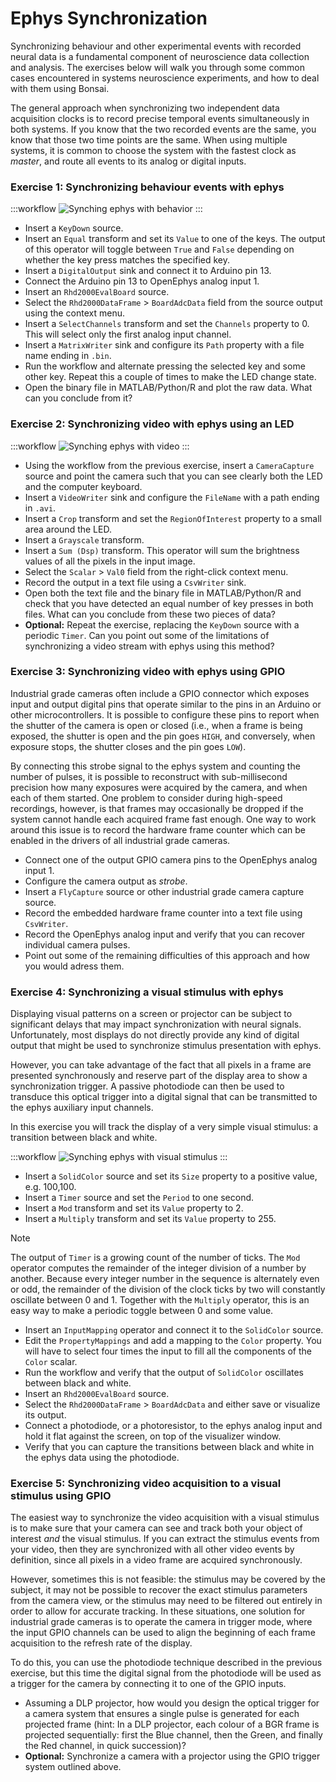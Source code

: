 ---
---

# Ephys Synchronization

Synchronizing behaviour and other experimental events with recorded neural data is a fundamental component of neuroscience data collection and analysis. The exercises below will walk you through some common cases encountered in systems neuroscience experiments, and how to deal with them using Bonsai.

The general approach when synchronizing two independent data acquisition clocks is to record precise temporal events simultaneously in both systems. If you know that the two recorded events are the same, you know that those two time points are the same. When using multiple systems, it is common to choose the system with the fastest clock as _master_, and route all events to its analog or digital inputs.

### **Exercise 1:** Synchronizing behaviour events with ephys

:::workflow
![Synching ephys with behavior](~/workflows/synching-ephys-behavior.bonsai)
:::

- Insert a `KeyDown` source.
- Insert an `Equal` transform and set its `Value` to one of the keys. The output of this operator will toggle between `True` and `False` depending on whether the key press matches the specified key.
- Insert a `DigitalOutput` sink and connect it to Arduino pin 13.
- Connect the Arduino pin 13 to OpenEphys analog input 1.
- Insert an `Rhd2000EvalBoard` source.
- Select the `Rhd2000DataFrame` > `BoardAdcData` field from the source output using the context menu.
- Insert a `SelectChannels` transform and set the `Channels` property to 0. This will select only the first analog input channel.
- Insert a `MatrixWriter` sink and configure its `Path` property with a file name ending in `.bin`.
- Run the workflow and alternate pressing the selected key and some other key. Repeat this a couple of times to make the LED change state.
- Open the binary file in MATLAB/Python/R and plot the raw data. What can you conclude from it?

### **Exercise 2:** Synchronizing video with ephys using an LED

:::workflow
![Synching ephys with video](~/workflows/synching-ephys-video.bonsai)
:::

- Using the workflow from the previous exercise, insert a `CameraCapture` source and point the camera such that you can see clearly both the LED and the computer keyboard.
- Insert a `VideoWriter` sink and configure the `FileName` with a path ending in `.avi`.
- Insert a `Crop` transform and set the `RegionOfInterest` property to a small area around the LED.
- Insert a `Grayscale` transform.
- Insert a `Sum (Dsp)` transform. This operator will sum the brightness values of all the pixels in the input image.
- Select the `Scalar` > `Val0` field from the right-click context menu.
- Record the output in a text file using a `CsvWriter` sink.
- Open both the text file and the binary file in MATLAB/Python/R and check that you have detected an equal number of key presses in both files. What can you conclude from these two pieces of data?
- **Optional:** Repeat the exercise, replacing the `KeyDown` source with a periodic `Timer`. Can you point out some of the limitations of synchronizing a video stream with ephys using this method?

### **Exercise 3:** Synchronizing video with ephys using GPIO

Industrial grade cameras often include a GPIO connector which exposes input and output digital pins that operate similar to the pins in an Arduino or other microcontrollers. It is possible to configure these pins to report when the shutter of the camera is open or closed (i.e., when a frame is being exposed, the shutter is open and the pin goes `HIGH`, and conversely, when exposure stops, the shutter closes and the pin goes `LOW`).

By connecting this strobe signal to the ephys system and counting the number of pulses, it is possible to reconstruct with sub-millisecond precision how many exposures were acquired by the camera, and when each of them started. One problem to consider during high-speed recordings, however, is that frames may occasionally be dropped if the system cannot handle each acquired frame fast enough. One way to work around this issue is to record the hardware frame counter which can be enabled in the drivers of all industrial grade cameras.

- Connect one of the output GPIO camera pins to the OpenEphys analog input 1.
- Configure the camera output as _strobe_.
- Insert a `FlyCapture` source or other industrial grade camera capture source.
- Record the embedded hardware frame counter into a text file using `CsvWriter`.
- Record the OpenEphys analog input and verify that you can recover individual camera pulses.
- Point out some of the remaining difficulties of this approach and how you would adress them.

### **Exercise 4:** Synchronizing a visual stimulus with ephys

Displaying visual patterns on a screen or projector can be subject to significant delays that may impact synchronization with neural signals. Unfortunately, most displays do not directly provide any kind of digital output that might be used to synchronize stimulus presentation with ephys.

However, you can take advantage of the fact that all pixels in a frame are presented synchronously and reserve part of the display area to show a synchronization trigger. A passive photodiode can then be used to transduce this optical trigger into a digital signal that can be transmitted to the ephys auxiliary input channels.

In this exercise you will track the display of a very simple visual stimulus: a transition between black and white.

:::workflow
![Synching ephys with visual stimulus](~/workflows/synching-ephys-visual.bonsai)
:::

- Insert a `SolidColor` source and set its `Size` property to a positive value, e.g. 100,100.
- Insert a `Timer` source and set the `Period` to one second.
- Insert a `Mod` transform and set its `Value` property to 2.
- Insert a `Multiply` transform and set its `Value` property to 255.

> [!Note]
> The output of `Timer` is a growing count of the number of ticks. The `Mod` operator computes the remainder of the integer division of a number by another. Because every integer number in the sequence is alternately even or odd, the remainder of the division of the clock ticks by two will constantly oscillate between 0 and 1. Together with the `Multiply` operator, this is an easy way to make a periodic toggle between 0 and some value.

- Insert an `InputMapping` operator and connect it to the `SolidColor` source.
- Edit the `PropertyMappings` and add a mapping to the `Color` property. You will have to select four times the input to fill all the components of the `Color` scalar.
- Run the workflow and verify that the output of `SolidColor` oscillates between black and white.
- Insert an `Rhd2000EvalBoard` source.
- Select the `Rhd2000DataFrame` > `BoardAdcData` and either save or visualize its output.
- Connect a photodiode, or a photoresistor, to the ephys analog input and hold it flat against the screen, on top of the visualizer window.
- Verify that you can capture the transitions between black and white in the ephys data using the photodiode.

### **Exercise 5:** Synchronizing video acquisition to a visual stimulus using GPIO

The easiest way to synchronize the video acquisition with a visual stimulus is to make sure that your camera can see and track both your object of interest _and_ the visual stimulus. If you can extract the stimulus events from your video, then they are synchronized with all other video events by definition, since all pixels in a video frame are acquired synchronously.

However, sometimes this is not feasible: the stimulus may be covered by the subject, it may not be possible to recover the exact stimulus parameters from the camera view, or the stimulus may need to be filtered out entirely in order to allow for accurate tracking. In these situations, one solution for industrial grade cameras is to operate the camera in trigger mode, where the input GPIO channels can be used to align the beginning of each frame acquisition to the refresh rate of the display.

To do this, you can use the photodiode technique described in the previous exercise, but this time the digital signal from the photodiode will be used as a trigger for the camera by connecting it to one of the GPIO inputs.

- Assuming a DLP projector, how would you design the optical trigger for a camera system that ensures a single pulse is generated for each projected frame (hint: In a DLP projector, each colour of a BGR frame is projected sequentially: first the Blue channel, then the Green, and finally the Red channel, in quick succession)?
- **Optional:** Synchronize a camera with a projector using the GPIO trigger system outlined above.
